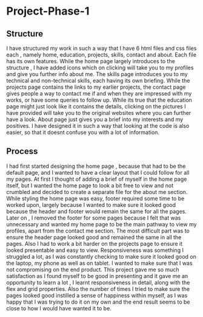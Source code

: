 # Project-Phase-1

## Structure

I have structured my work in such a way that I have 6 html files and css files each , namely home, education, projects, skills, contact and about. Each file has its own features. While the home page largely introduces to the structure , I have added icons which on clicking will take you to my profiles and give you further  info about me. The skills page introduces you to my technical and non-technical skills, each having its own briefing. While the projects page contains the links to my earlier projects, the contact page gives people a way to contact me if and when they are impressed with my works, or have some queries to follow up. While its true that the education page might just look like it contains the details, clicking on the pictures I have provided will take you to the original websites where you can further have a look. About page just gives you a brief into my interests and my positives. I have designed it in such a way that looking at the code is also easier, so that it doesnt confuse you with a lot of information.

## Process

I had first started designing the home page , because that had to be the default page, and I wanted to have a clear layout that I could follow for all my pages. At first I thought of adding a brief of myself in the home page itself, but I wanted the home page to look a bit free to view and not crumbled and decided to create a separate file for the about me section. While styling the home page was easy, footer required some time to be worked upon, largely because I wanted to make sure it looked good because the header and footer would remain the same for all the pages. Later on , I removed the footer for some pages because I felt that was unnecessary and wanted my home page to be the main pathway to view my profiles, apart from the contact me section. The most difficult part was to ensure the header page looked good and remained the same in all the pages. Also I had to work a bit harder on the projects page to ensure it looked presentable and easy to view. Responsiveness was something I struggled a lot, as I was constantly checking to make sure it looked good on the laptop, my phone as well as on tablet. I wanted to make sure that I was not compromising on the end product. This project gave me so much satisfaction as I found myself to be good in presenting and it gave me an opportunity to learn a lot , I learnt responsiveness in detail, along with the flex and grid properties. Also the number of times I tried to make sure the pages looked good instilled a sense of happiness within myself, as I was happy that I was trying to do it on my own and the end result seems to be close to how I would have wanted it to be.
